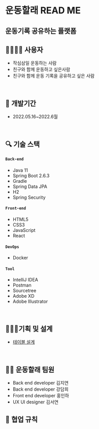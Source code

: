 # 운동할래 READ ME




## 운동기록 공유하는 플랫폼  


 
## 👩‍👩‍👧‍👧 사용자   



-   작심삼일 운동하는 사람
-   친구와 함께 운동하고 싶은사람
-   친구와 함께 운동 기록을 공유하고 싶은 사람
</br>


## 📅 개발기간   
-   2022.05.16~2022.6월
</br>



## 🔍 기술 스택  

#### `Back-end`
  - Java 11
  - Spring Boot 2.6.3
  - Gradle
  - Spring Data JPA
  - H2
  - Spring Security
  
  
#### `Front-end`
  - HTML5
  - CSS3
  - JavaScript
  - React
   


#### `DevOps`
  - Docker


#### `Tool`
  - IntelliJ IDEA
  - Postman
  - Sourcetree
  - Adobe XD
  - Adobe Illustrator
    
    
</br>


## 👨🏻‍🏫기획 및 설계
 - [테이블 설계](https://www.erdcloud.com/d/nuwJrvn3hzvBh8K2E)
</br>



## 👨‍💻 운동할래 팀원  


-   Back end developer 김지연
-   Back end developer 강담희
-   Front end developer 홍인하
-   UX UI designer 김서연


## 🤙 협업 규칙

